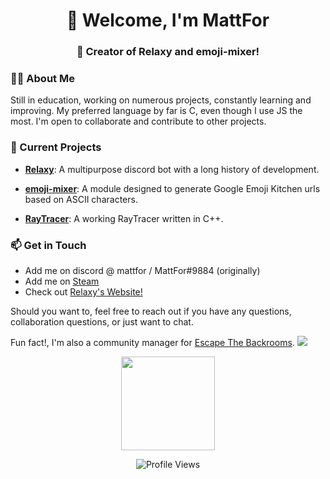<h1 align="center">👋 Welcome, I'm MattFor</h1>
<h3 align="center">🚀 Creator of Relaxy and emoji-mixer!</h3>

### 🧑‍💻 About Me

Still in education, working on numerous projects, constantly learning and improving.
My preferred language by far is C, even though I use JS the most. I'm open to collaborate and contribute to other projects.

### 🌱 Current Projects

- [**Relaxy**](https://relaxy.xyz): A multipurpose discord bot with a long history of development.

- [**emoji-mixer**](https://www.npmjs.com/package/emoji-mixer): A module designed to generate Google Emoji Kitchen urls based on ASCII characters.

- [**RayTracer**](https://github.com/MattFor/RayTracer): A working RayTracer written in C++.

<!-- <div align="center">
  <img src="https://streak-stats.demolab.com?user=MattFor&locale=en&mode=daily&theme=dark&hide_border=false&border_radius=5&order=3" height="220"/>
</div> -->

### 📫 Get in Touch

- Add me on discord @ mattfor / MattFor#9884 (originally)
- Add me on [Steam](https://steamcommunity.com/id/MattFor/)
- Check out [Relaxy's Website!](https://relaxy.xyz)

Should you want to, feel free to reach out if you have any questions, collaboration questions, or just want to chat.

Fun fact!, I'm also a community manager for [Escape The Backrooms](https://discord.gg/fancygames). <a href="https://discord.gg/fancygames"><img src="https://img.shields.io/discord/516403532329385985?color=FBD691&logo=discord&logoColor=cream"/></a>

<div align="center">
  <!-- <img src="https://github-readme-stats.vercel.app/api?username=MattFor&hide_title=false&hide_rank=false&show_icons=true&include_all_commits=true&count_private=true&disable_animations=false&theme=dracula&locale=en&hide_border=false" height="150" style="margin-bottom: 10px;"/> -->
  <img src="https://github-readme-stats.vercel.app/api/top-langs?username=MattFor&locale=en&hide_title=false&layout=compact&card_width=320&langs_count=5&theme=dracula&hide_border=false" height="150"/>
</div>

<p align="center">
  <img src="https://komarev.com/ghpvc/?username=mattfor&label=Profile%20views&color=0e75b6&style=flat" alt="Profile Views"/>
</p>

<!-- <img src="https://raw.githubusercontent.com/MattFor/MattFor/output/snake.svg" alt="Snake"/> -->